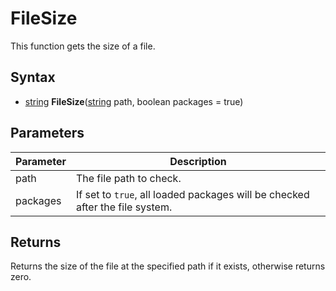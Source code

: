 # FileSize

This function gets the size of a file.

## Syntax

- [string](https://www.lua.org/manual/5.4/manual.html#6.4.1) **FileSize**([string](https://www.lua.org/manual/5.4/manual.html#6.4.1) path, boolean packages = true)

## Parameters

| Parameter | Description |
|---|---|
| path | The file path to check. |
| packages | If set to `true`, all loaded packages will be checked after the file system. |

## Returns

Returns the size of the file at the specified path if it exists, otherwise returns zero.
